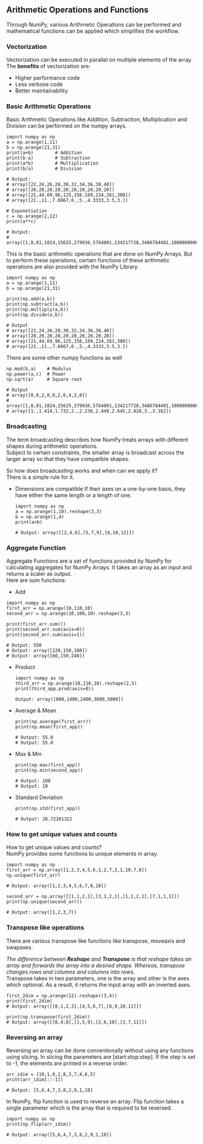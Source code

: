 <h2>Arithmetic Operations and Functions</h2>
Through NumPy, various Arithmetic Operations can be performed and mathematical functions can be applied which simplifies the workflow.<br>

<h3>Vectorization</h3>
Vectorization can be executed in parallel on multiple elements of the array.<br>
The <b>benefits</b> of vectorization are: <br>
<p></p>

 - Higher performance code
 - Less verbose code
 - Better maintainability

<h3>Basic Arithmetic Operations</h3>
Basic Arithmetic Operations like Addition, Subtraction, Multiplication and Division can be performed on the numpy arrays.

```
import numpy as np
a = np.arange(1,11)
b = np.arange(21,31)
print(a+b)        # Addition
print(b-a)        # Subtraction
print(a*b)        # Multiplication
print(b/a)        # Division

# Output:
# array([22,24,26,28,30,32,34,36,38,40])
# array([20,20,20,20,20,20,20,20,20,20])
# array([21,44,69,96,125,156,189,224,261,300])
# array([21.,11.,7.6667,6.,5.,4.3333,3.5,3.])
```

```
# Exponetiation
c = np.arange(2,12)
print(a**c)

# Output:
# array([1,8,81,1024,15625,279936,5764801,134217728,3486784401,100000000001])
```
This is the basic arithmetic operations that are done on NumPy Arrays. But to perform these operations, certain functions of these arithmetic operations are also provided with the NumPy Library.

```
import numpy as np
a = np.arange(1,11)
b = np.arange(21,31)

print(np.add(a,b))
print(np.subtract(a,b))
print(np.multiply(a,b))
print(np.divide(a,b))

# Output
# array([22,24,26,28,30,32,34,36,38,40])
# array([20,20,20,20,20,20,20,20,20,20])
# array([21,44,69,96,125,156,189,224,261,300])
# array([21.,11.,7.6667,6.,5.,4.3333,3.5,3.])
```

There are some other numpy functions as well

```
np.mod(b,a)    # Modulus
np.power(a,c)  # Power
np.sqrt(a)     # Square root

# Output
# array([0,0,2,0,0,2,6,4,2,0])
# array([1,8,81,1024,15625,279936,5764801,134217728,3486784401,100000000001])
# array([1.,1.414,1.732,2.,2.236,2.449,2.645,2.828,3.,3.162])
```

<h3>Broadcasting</h3>
The term broadcasting describes how NumPy treats arrays with different shapes during arithmetic operations.<br>
Subject to certain constraints, the smaller array is broadcast across the larger array so that they have compatible shapes.<br>
<p></p>
So how does broadcasting works and when can we apply it?<br>
There is a simple rule for it.<br>

- Dimensions are compatible
  If their axes on a one-by-one basis, they have either the same length or a length of one.

  ```
  import numpy as np
  a = np.arange(1,10).reshape(3,3)
  b = np.arange(1,4)
  print(a+b)

  # Output: array([[2,4,6],[5,7,9],[8,10,12]])
  ```

<h3>Aggregate Function</h3>
Aggregate Functions are a set of functions provided by NumPy for calculating aggregates for NumPy Arrays. It takes an array as an input and returns a scaler as output.<br>
Here are sum functions:

- Add

 ```
 import numpy as np
 first_arr = np.arange(10,110,10)
 second_arr = np.arange(10,100,10).reshape(3,3)
 
 print(first_arr.sum())
 print(second_arr.sum(axis=0))
 print(second_arr.sum(axis=1))

 # Output: 550
 # Output: array([120,150,180])
 # Output: array([60,150,240])
 ```

- Product

  ```
  import numpy as np
  third_arr = np.arange(10,110,10).reshape(2,5)
  print(third_app.prod(axis=0))

  Output: array([600,1400,2400,3600,5000])
  ```

- Average & Mean

  ```
  print(np.average(first_arr))
  print(np.mean(first_app))
  
  # Output: 55.0
  # Output: 55.0 
  ```

- Max & Min
  
  ```
  print(np.max(first_app))
  print(np.min(second_app))

  # Output: 100
  # Output: 10
  ```

- Standard Deviation

  ```
  print(np.std(first_app))

  # Output: 28.72281322
  ```

<h3>How to get unique values and counts</h3>
How to get unique values and counts?<br>
NumPy provides some functions to unique elements in array.

```
import numpy as np
first_arr = np.array([1,2,3,4,5,6,1,2,7,2,1,10,7,8])
np.unique(first_arr)

# Output: array([1,2,3,4,5,6,7,8,10])

second_arr = np.array([[1,1,2,1],[3,1,2,1],[1,1,2,1],[7,1,1,1]])
print(np.unique(second_arr))

# Output: array([1,2,3,7])
```

<h3>Transpose like operations</h3>
There are various transpose like functions like transpose, moveaxis and swapaxes.<br>
<p></p>
<i>The difference between <b>Reshape</b> and <b>Transpose</b> is that reshape takes an array and forwards the array into a desired shape. Whereas, transpose changes rows and columns and columns into rows.</i><br>
Transpose takes in two parameters, one is the array and other is the axes which optional. As a result, it returns the input array with an inverted axes.<br>
<p></p>

```
first_2dim = np.arange(12).reshape((3,4))
print(first_2dim)
# Output: array([[0,1,2,3],[4,5,6,7],[8,9,10,11]])

print(np.transpose(first_2dim))
# Output: array([[0,4,8],[1,5,9],[2,6,10],[3,7,11]])
```

<h3>Reversing an array</h3>
Reversing an array can be done conventionally without using any functions using slicing.
In slicing the parameters are [start:stop:step]. If the step is set to -1, the elements are printed in a reverse order.<br>

```
arr_idim = [10,1,9,2,8,3,7,4,6,5]
print(arr_idim[::-1])

# Output: [5,6,4,7,3,8,2,9,1,10]
```

In NumPy, flip function is used to reverse an array. Flip function takes a single parameter which is the array that is required to be reversed.<br>

```
import numpy as np
print(np.flip(arr_idim))

# Output: array([5,6,4,7,3,8,2,9,1,10])
```
